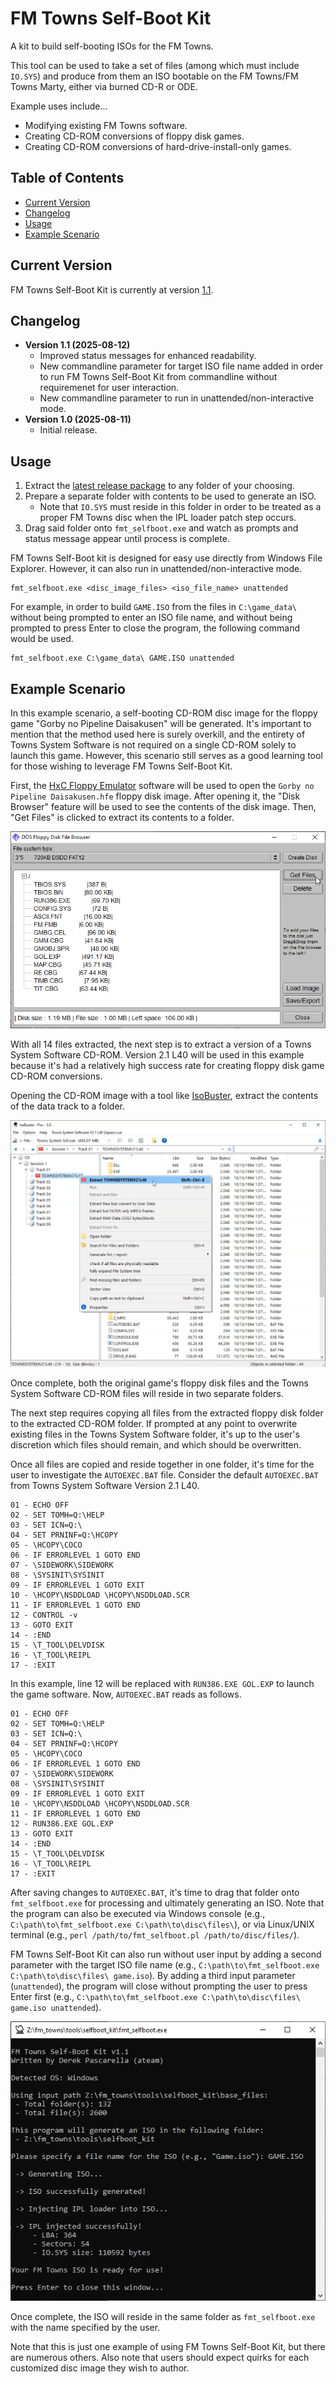 # FM Towns Self-Boot Kit

A kit to build self-booting ISOs for the FM Towns.

This tool can be used to take a set of files (among which must include `IO.SYS`) and produce from them an ISO bootable on the FM Towns/FM Towns Marty, either via burned CD-R or ODE.

Example uses include...
- Modifying existing FM Towns software.
- Creating CD-ROM conversions of floppy disk games.
- Creating CD-ROM conversions of hard-drive-install-only games.

## Table of Contents
- [Current Version](#current-version)
- [Changelog](#changelog)
- [Usage](#usage)
- [Example Scenario](#example-scenario)

## Current Version
FM Towns Self-Boot Kit is currently at version [1.1](https://github.com/DerekPascarella/FM-Towns-Self-Boot-Kit/releases/download/1.1/FM.Towns.Self-Boot.Kit.v1.1.zip).

## Changelog
- **Version 1.1 (2025-08-12)**
    - Improved status messages for enhanced readability.
    - New commandline parameter for target ISO file name added in order to run FM Towns Self-Boot Kit from commandline without requiremenet for user interaction.
    - New commandline parameter to run in unattended/non-interactive mode.
- **Version 1.0 (2025-08-11)**
    - Initial release.
 
## Usage
1. Extract the [latest release package](https://github.com/DerekPascarella/FM-Towns-Self-Boot-Kit/releases/download/1.1/FM.Towns.Self-Boot.Kit.v1.1.zip) to any folder of your choosing.
2. Prepare a separate folder with contents to be used to generate an ISO.
   - Note that `IO.SYS` must reside in this folder in order to be treated as a proper FM Towns disc when the IPL loader patch step occurs.
4. Drag said folder onto `fmt_selfboot.exe` and watch as prompts and status message appear until process is complete.

FM Towns Self-Boot kit is designed for easy use directly from Windows File Explorer. However, it can also run in unattended/non-interactive mode.

```
fmt_selfboot.exe <disc_image_files> <iso_file_name> unattended
```

For example, in order to build `GAME.ISO` from the files in `C:\game_data\` without being prompted to enter an ISO file name, and without being prompted to press Enter to close the program, the following command would be used.

```
fmt_selfboot.exe C:\game_data\ GAME.ISO unattended
```

## Example Scenario
In this example scenario, a self-booting CD-ROM disc image for the floppy game "Gorby no Pipeline Daisakusen" will be generated. It's important to mention that the method used here is surely overkill, and the entirety of Towns System Software is not required on a single CD-ROM solely to launch this game. However, this scenario still serves as a good learning tool for those wishing to leverage FM Towns Self-Boot Kit.

First, the [HxC Floppy Emulator](https://hxc2001.com/download/floppy_drive_emulator/) software will be used to open the `Gorby no Pipeline Daisakusen.hfe` floppy disk image. After opening it, the "Disk Browser" feature will be used to see the contents of the disk image. Then, "Get Files" is clicked to extract its contents to a folder.

![](https://github.com/DerekPascarella/FM-Towns-Self-Boot-Kit/blob/main/images/extract_floppy.png?raw=true)

With all 14 files extracted, the next step is to extract a version of a Towns System Software CD-ROM. Version 2.1 L40 will be used in this example because it's had a relatively high success rate for creating floppy disk game CD-ROM conversions.

Opening the CD-ROM image with a tool like [IsoBuster](https://www.isobuster.com/), extract the contents of the data track to a folder.

<img src="https://github.com/DerekPascarella/FM-Towns-Self-Boot-Kit/blob/main/images/extract_towns_system_software.png?raw=true" width="800">

Once complete, both the original game's floppy disk files and the Towns System Software CD-ROM files will reside in two separate folders.

The next step requires copying all files from the extracted floppy disk folder to the extracted CD-ROM folder. If prompted at any point to overwrite existing files in the Towns System Software folder, it's up to the user's discretion which files should remain, and which should be overwritten.

Once all files are copied and reside together in one folder, it's time for the user to investigate the `AUTOEXEC.BAT` file. Consider the default `AUTOEXEC.BAT` from Towns System Software Version 2.1 L40.

```
01 - ECHO OFF
02 - SET TOMH=Q:\HELP
03 - SET ICN=Q:\
04 - SET PRNINF=Q:\HCOPY
05 - \HCOPY\COCO
06 - IF ERRORLEVEL 1 GOTO END
07 - \SIDEWORK\SIDEWORK
08 - \SYSINIT\SYSINIT
09 - IF ERRORLEVEL 1 GOTO EXIT
10 - \HCOPY\NSDDLOAD \HCOPY\NSDDLOAD.SCR
11 - IF ERRORLEVEL 1 GOTO END
12 - CONTROL -v
13 - GOTO EXIT
14 - :END
15 - \T_TOOL\DELVDISK
16 - \T_TOOL\REIPL
17 - :EXIT
```

In this example, line 12 will be replaced with `RUN386.EXE GOL.EXP` to launch the game software. Now, `AUTOEXEC.BAT` reads as follows.

```
01 - ECHO OFF
02 - SET TOMH=Q:\HELP
03 - SET ICN=Q:\
04 - SET PRNINF=Q:\HCOPY
05 - \HCOPY\COCO
06 - IF ERRORLEVEL 1 GOTO END
07 - \SIDEWORK\SIDEWORK
08 - \SYSINIT\SYSINIT
09 - IF ERRORLEVEL 1 GOTO EXIT
10 - \HCOPY\NSDDLOAD \HCOPY\NSDDLOAD.SCR
11 - IF ERRORLEVEL 1 GOTO END
12 - RUN386.EXE GOL.EXP
13 - GOTO EXIT
14 - :END
15 - \T_TOOL\DELVDISK
16 - \T_TOOL\REIPL
17 - :EXIT
```

After saving changes to `AUTOEXEC.BAT`, it's time to drag that folder onto `fmt_selfboot.exe` for processing and ultimately generating an ISO. Note that the program can also be executed via Windows console (e.g., `C:\path\to\fmt_selfboot.exe C:\path\to\disc\files\`), or via Linux/UNIX terminal (e.g., `perl /path/to/fmt_selfboot.pl /path/to/disc/files/`).

FM Towns Self-Boot Kit can also run without user input by adding a second parameter with the target ISO file name (e.g., `C:\path\to\fmt_selfboot.exe C:\path\to\disc\files\ game.iso`). By adding a third input parameter (`unattended`), the program will close without prompting the user to press Enter first (e.g., `C:\path\to\fmt_selfboot.exe C:\path\to\disc\files\ game.iso unattended`).

![](https://github.com/DerekPascarella/FM-Towns-Self-Boot-Kit/blob/main/images/tool_screenshot.png?raw=true)

Once complete, the ISO will reside in the same folder as `fmt_selfboot.exe` with the name specified by the user.

Note that this is just one example of using FM Towns Self-Boot Kit, but there are numerous others. Also note that users should expect quirks for each customized disc image they wish to author.

